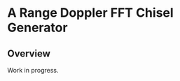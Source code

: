 
A Range Doppler FFT Chisel Generator
================================================

## Overview

Work in progress.
